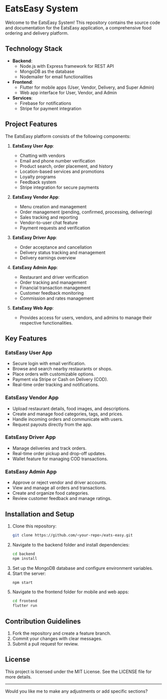 # EatsEasy System

Welcome to the EatsEasy System! This repository contains the source code and documentation for the EatsEasy application, a comprehensive food ordering and delivery platform.

## Technology Stack

- **Backend**:
  - Node.js with Express framework for REST API
  - MongoDB as the database
  - Nodemailer for email functionalities
- **Frontend**:
  - Flutter for mobile apps (User, Vendor, Delivery, and Super Admin)
  - Web app interface for User, Vendor, and Admin
- **Services**:
  - Firebase for notifications
  - Stripe for payment integration

## Project Features

The EatsEasy platform consists of the following components:

1. **EatsEasy User App**:
   - Chatting with vendors
   - Email and phone number verification
   - Product search, order placement, and history
   - Location-based services and promotions
   - Loyalty programs
   - Feedback system
   - Stripe integration for secure payments

2. **EatsEasy Vendor App**:
   - Menu creation and management
   - Order management (pending, confirmed, processing, delivering)
   - Sales tracking and reporting
   - Vendor-to-user chat feature
   - Payment requests and verification

3. **EatsEasy Driver App**:
   - Order acceptance and cancellation
   - Delivery status tracking and management
   - Delivery earnings overview

4. **EatsEasy Admin App**:
   - Restaurant and driver verification
   - Order tracking and management
   - Financial transaction management
   - Customer feedback monitoring
   - Commission and rates management

5. **EatsEasy Web App**:
   - Provides access for users, vendors, and admins to manage their respective functionalities.

## Key Features

### EatsEasy User App
- Secure login with email verification.
- Browse and search nearby restaurants or shops.
- Place orders with customizable options.
- Payment via Stripe or Cash on Delivery (COD).
- Real-time order tracking and notifications.

### EatsEasy Vendor App
- Upload restaurant details, food images, and descriptions.
- Create and manage food categories, tags, and prices.
- Handle incoming orders and communicate with users.
- Request payouts directly from the app.

### EatsEasy Driver App
- Manage deliveries and track orders.
- Real-time order pickup and drop-off updates.
- Wallet feature for managing COD transactions.

### EatsEasy Admin App
- Approve or reject vendor and driver accounts.
- View and manage all orders and transactions.
- Create and organize food categories.
- Review customer feedback and manage ratings.

## Installation and Setup

1. Clone this repository:
   ```bash
   git clone https://github.com/<your-repo>/eats-easy.git
   ```
2. Navigate to the backend folder and install dependencies:
   ```bash
   cd backend
   npm install
   ```
3. Set up the MongoDB database and configure environment variables.
4. Start the server:
   ```bash
   npm start
   ```
5. Navigate to the frontend folder for mobile and web apps:
   ```bash
   cd frontend
   flutter run
   ```

## Contribution Guidelines

1. Fork the repository and create a feature branch.
2. Commit your changes with clear messages.
3. Submit a pull request for review.

## License

This project is licensed under the MIT License. See the LICENSE file for more details.

---

Would you like me to make any adjustments or add specific sections?
